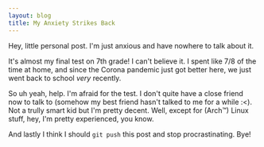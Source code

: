 ```yaml
---
layout: blog
title: My Anxiety Strikes Back
---
```


Hey, little personal post. I'm just anxious and have nowhere to talk about it.

It's almost my final test on 7th grade! I can't believe it. I spent like 7/8 of the time at home, and since the Corona pandemic just got better here, we just went back to school *very* recently.

So uh yeah, help. I'm afraid for the test. I don't quite have a close friend now to talk to (somehow my best friend hasn't talked to me for a while :<). Not a trully smart kid but I'm pretty decent. Well, except for (Arch™) Linux stuff, hey, I'm pretty experienced, you know. 

And lastly I think I should `git push` this post and stop procrastinating. Bye!

